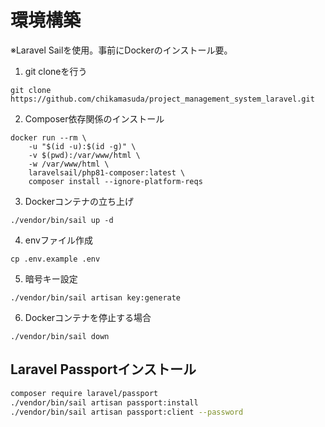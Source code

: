 # 環境構築
※Laravel Sailを使用。事前にDockerのインストール要。

1. git cloneを行う  
```
git clone https://github.com/chikamasuda/project_management_system_laravel.git
```

2. Composer依存関係のインストール  
```
docker run --rm \
    -u "$(id -u):$(id -g)" \
    -v $(pwd):/var/www/html \
    -w /var/www/html \
    laravelsail/php81-composer:latest \
    composer install --ignore-platform-reqs
```

3. Dockerコンテナの立ち上げ 
```
./vendor/bin/sail up -d
```

4. envファイル作成  
```
cp .env.example .env
```

5. 暗号キー設定
```
./vendor/bin/sail artisan key:generate
```

6. Dockerコンテナを停止する場合
```
./vendor/bin/sail down
```

## Laravel Passportインストール
```bash
composer require laravel/passport
./vendor/bin/sail artisan passport:install
./vendor/bin/sail artisan passport:client --password
```
